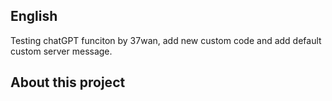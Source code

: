 <!-- Plugin description -->

## English

Testing chatGPT funciton by 37wan, add new custom code and add default custom server message.

## About this project

<!-- Plugin description end -->
